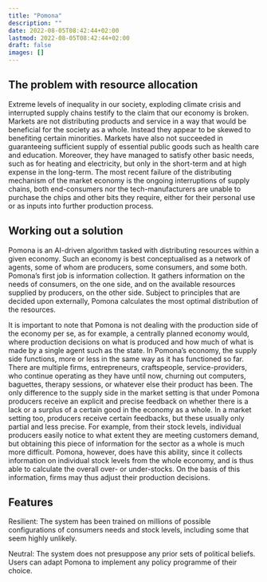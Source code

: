 ```yaml
---
title: "Pomona"
description: ""
date: 2022-08-05T08:42:44+02:00
lastmod: 2022-08-05T08:42:44+02:00
draft: false
images: []
---
```


## The problem with resource allocation 

Extreme levels of inequality in our society, exploding climate crisis and interrupted supply chains testify to the claim that our economy is broken.  Markets are not distributing products and service in a way that would be beneficial for the society as a whole. Instead they appear to be skewed to benefiting certain minorities. Markets have also not succeeded in guaranteeing sufficient supply of essential public goods such as health care and education. Moreover, they have managed to satisfy other basic needs, such as for heating and electricity, but only in the short-term and at high expense in the long-term. The most recent failure of the distributing mechanism of the market economy is the ongoing interruptions of supply chains, both end-consumers nor the tech-manufacturers are unable to purchase the chips and other bits they require, either for their personal use or as inputs into further production process. 


## Working out a solution

Pomona is an AI-driven algorithm tasked with distributing resources within a given economy. Such an economy is best conceptualised as a network of agents, some of whom are producers, some consumers, and some both. Pomona’s first job is information collection. It gathers information on the needs of consumers, on the one side, and on the available resources supplied by producers, on the other side. Subject to principles that are decided upon externally, Pomona calculates the most optimal distribution of the resources. 

It is important to note that Pomona is not dealing with the production side of the economy per se, as for example, a centrally planned economy would, where production decisions on what is produced and how much of what is made by a single agent such as the state. In Pomona’s economy, the supply side functions, more or less in the same way as it has functioned so far. There are multiple firms, entrepreneurs,  craftspeople, service-providers, who continue operating as they have until now, churning out computers, baguettes, therapy sessions, or whatever else their product has been. The only difference to the supply side in the market setting is that under Pomona producers receive an explicit and precise feedback on whether there is a lack or a surplus of a certain good in the economy as a whole. In a market setting too, producers receive certain feedbacks, but these usually only partial and less precise. For example, from their stock levels, individual producers easily notice to what extent they are meeting customers demand, but obtaining this piece of information for the sector as a whole is much more difficult. Pomona, however, does have this ability, since it collects information on individual stock levels from the whole economy, and is thus able to calculate the overall over- or under-stocks. On the basis of this information, firms may thus adjust their production decisions.

## Features

Resilient: The system has been trained on millions of possible configurations of consumers needs and stock levels, including some that seem highly unlikely. 

Neutral: The system does not presuppose any prior sets of political beliefs. Users can adapt Pomona to implement any policy programme of their choice. 